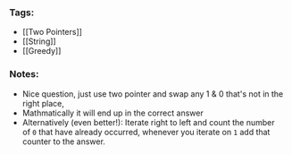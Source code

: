 ### Tags:
- [[Two Pointers]]
- [[String]]
- [[Greedy]]
### Notes:
- Nice question, just use two pointer and swap any 1 & 0 that's not in the right place,
- Mathmatically it will end up in the correct answer
- Alternatively (even better!): Iterate right to left and count the number of `0` that have already occurred, whenever you iterate on `1` add that counter to the answer.